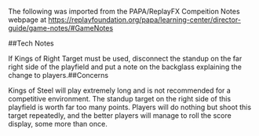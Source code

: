 The following was imported from the PAPA/ReplayFX Compeition Notes webpage at https://replayfoundation.org/papa/learning-center/director-guide/game-notes/#GameNotes

##Tech Notes
            
If Kings of Right Target must be used, disconnect the standup on the far right side of the playfield and put a note on the backglass explaining the change to players.##Concerns
            
Kings of Steel will play extremely long and is not recommended for a competitive environment. The standup target on the right side of this playfield is worth far too many points. Players will do nothing but shoot this target repeatedly, and the better players will manage to roll the score display, some more than once.
